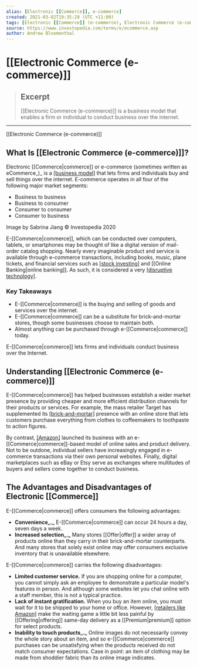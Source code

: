 ```yaml
---
alias: [Electronic [[Commerce]], e-commerce]
created: 2021-03-02T19:35:29 (UTC +11:00)
tags: [Electronic [[Commerce]] (e-commerce), Electronic Commerce (e-commerce)]
source: https://www.investopedia.com/terms/e/ecommerce.asp
author: Andrew Bloomenthal
---
```


# [[Electronic Commerce (e-commerce)]]

> ## Excerpt
> [[Electronic Commerce (e-commerce)]] is a business model that enables a firm or individual to conduct business over the internet.

---

[[Electronic Commerce (e-commerce)]]
## What Is [[Electronic Commerce (e-commerce)]]?

Electronic [[Commerce|commerce]] or e-commerce (sometimes written as eCommerce_)_ is a [[business model]](https://www.investopedia.com/terms/b/businessmodel.asp) that lets firms and individuals buy and sell things over the internet. E-commerce operates in all four of the following major market segments:

-   Business to business
-   Business to consumer
-   Consumer to consumer
-   Consumer to business

Image by Sabrina Jiang © Investopedia 2020

E-[[Commerce|commerce]], which can be conducted over computers, tablets, or smartphones may be thought of like a digital version of mail-order catalog shopping. Nearly every imaginable product and service is available through e-commerce transactions, including books, music, plane tickets, and financial services such as [[stock investing]](https://www.investopedia.com/articles/etfs-mutual-funds/080516/4-etfs-fang-[[Stocks|stocks]]-fdnpnqiqqqskyy.asp) and [[Online Banking|online banking]]. As such, it is considered a very [[disruptive technology]](https://www.investopedia.com/terms/d/disruptive-technology.asp).

### Key Takeaways

-   E-[[Commerce|commerce]] is the buying and selling of goods and services over the internet.
-   E-[[Commerce|commerce]] can be a substitute for brick-and-mortar stores, though some businesses choose to maintain both.
-   Almost anything can be purchased through e-[[Commerce|commerce]] today.

E-[[Commerce|commerce]] lets firms and individuals conduct business over the Internet.

## Understanding [[Electronic Commerce (e-commerce)]]

E-[[Commerce|commerce]] has helped businesses establish a wider market presence by providing cheaper and more efficient distribution channels for their products or services. For example, the mass retailer Target has supplemented its [[brick-and-mortar]](https://www.investopedia.com/terms/b/brickandmortar.asp) presence with an online store that lets customers purchase everything from clothes to coffeemakers to toothpaste to action figures.

By contrast, [[Amazon]](https://www.investopedia.com/what-to-expect-from-amazon-earnings-4685379) launched its business with an e-[[Commerce|commerce]]-based model of online sales and product delivery. Not to be outdone, individual sellers have increasingly engaged in e-commerce transactions via their own personal websites. Finally, digital marketplaces such as eBay or Etsy serve as exchanges where multitudes of buyers and sellers come together to conduct business.

## The Advantages and Disadvantages of Electronic [[Commerce]]

E-[[Commerce|commerce]] offers consumers the following advantages:

-   **Convenience_._** E-[[Commerce|commerce]] can occur 24 hours a day, seven days a week.
-   **Increased selection_._** Many stores [[Offer|offer]] a wider array of products online than they carry in their brick-and-mortar counterparts. And many stores that solely exist online may offer consumers exclusive inventory that is unavailable elsewhere.

E-[[Commerce|commerce]] carries the following disadvantages:

-   **Limited customer service.** If you are shopping online for a computer, you cannot simply ask an employee to demonstrate a particular model's features in person. And although some websites let you chat online with a staff member, this is not a typical practice.
-   **Lack of instant gratification.** When you buy an item online, you must wait for it to be shipped to your home or office. However, [[retailers like Amazon]](https://www.investopedia.com/terms/e/electronic-retailing-e-tailing.asp) make the waiting game a little bit less painful by [[Offering|offering]] same-day delivery as a [[Premium|premium]] option for select products.
-   **Inability to touch products_._** Online images do not necessarily convey the whole story about an item, and so e-[[Commerce|commerce]] purchases can be unsatisfying when the products received do not match consumer expectations. Case in point: an item of clothing may be made from shoddier fabric than its online image indicates.
